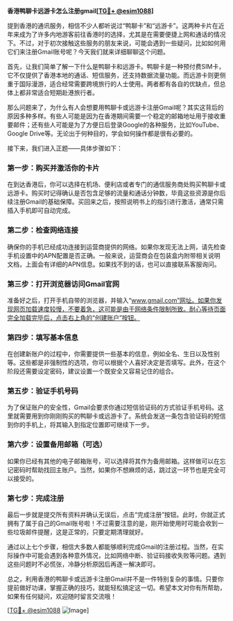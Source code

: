 **香港鸭聊卡远游卡怎么注册gmail[[TG💪+ @esim1088](https://t.me/s/esim1088)]**

提到香港的通讯服务，相信不少人都听说过“鸭聊卡”和“远游卡”。这两种卡片在近年来成为了许多内地游客前往香港时的选择，尤其是在需要便捷上网和通话的情况下。不过，对于初次接触这些服务的朋友来说，可能会遇到一些疑问，比如如何用它们来注册Gmail账号呢？今天我们就来详细聊聊这个问题。

首先，让我们简单了解一下什么是鸭聊卡和远游卡。鸭聊卡是一种预付费SIM卡，它不仅提供了香港本地的通话、短信服务，还支持数据流量功能。而远游卡则更侧重于国际漫游，适合经常需要跨境旅行的人士使用。两者都有各自的优缺点，但总体上都非常适合短期赴港旅行者。

那么问题来了，为什么有人会想要用鸭聊卡或远游卡注册Gmail呢？其实这背后的原因多种多样。有些人可能是因为在香港期间需要一个稳定的邮箱地址用于接收重要邮件；还有些人可能是为了方便日后登录Google的各种服务，比如YouTube、Google Drive等。无论出于何种目的，学会如何操作都是很有必要的。

接下来，我们进入正题——具体步骤如下：

### 第一步：购买并激活你的卡片

在到达香港后，你可以选择在机场、便利店或者专门的通信服务商处购买鸭聊卡或远游卡。购买时记得确认是否包含足够的流量和通话分钟数，毕竟这些资源是你后续注册Gmail的基础保障。买回来之后，按照说明书上的指引进行激活，通常只需插入手机即可自动完成。

### 第二步：检查网络连接

确保你的手机已经成功连接到运营商提供的网络。如果你发现无法上网，请先检查手机设置中的APN配置是否正确。一般来说，运营商会在包装盒内附带相关说明文档，上面会有详细的APN信息。如果找不到的话，也可以直接联系客服询问。

### 第三步：打开浏览器访问Gmail官网

准备好之后，打开手机自带的浏览器，并输入“www.gmail.com”网址。如果你发现网页加载速度较慢，不要着急，这可能是由于网络条件限制所致。耐心等待页面完全加载完毕后，点击右上角的“创建账户”按钮。

### 第四步：填写基本信息

在创建新账户的过程中，你需要提供一些基本的信息，例如全名、生日以及性别等。这些都是非强制性的选项，你可以根据个人喜好决定是否填写。此外，在这个阶段还需要设定密码，建议设置一个既安全又容易记住的组合。

### 第五步：验证手机号码

为了保证账户的安全性，Gmail会要求你通过短信验证码的方式验证手机号码。这里就需要用到你刚刚购买的鸭聊卡或远游卡了。系统会发送一条包含验证码的短信到你的手机上，将其输入到指定位置即可继续下一步。

### 第六步：设置备用邮箱（可选）

如果你已经有其他的电子邮箱账号，可以选择将其作为备用邮箱。这样做可以在忘记密码时帮助找回主账户。当然，如果你不想麻烦的话，跳过这一环节也是完全可以接受的。

### 第七步：完成注册

最后一步就是提交所有资料并确认无误后，点击“完成注册”按钮。此时，你就正式拥有了属于自己的Gmail账号啦！不过需要注意的是，刚开始使用时可能会收到一些垃圾邮件提醒，这是正常的，只要定期清理就好。

通过以上七个步骤，相信大多数人都能够顺利完成Gmail的注册过程。当然，在实际操作中可能会遇到各种意外情况，比如网络中断、验证码接收失败等问题。遇到这些问题时不必慌张，冷静分析原因后再逐一解决即可。

总之，利用香港的鸭聊卡或远游卡注册Gmail并不是一件特别复杂的事情。只要你提前做好功课，掌握正确的技巧，就能轻松搞定这一切。希望本文对你有所帮助，如果有任何疑问，欢迎随时留言交流哦！

[[TG💪+ @esim1088](https://t.me/s/esim1088) ![Image](https://i.postimg.cc/4NQfJmqS/Snipaste-2025-05-13-00-14-12.png)]